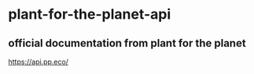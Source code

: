 # plant-for-the-planet-api

## official documentation from plant for the planet

https://api.pp.eco/